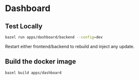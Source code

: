 # Dashboard

## Test Locally

```bash
bazel run apps/dashboard/backend --config=dev
```

Restart either frontend/backend to rebuild and inject any update.

## Build the docker image

```bash
bazel build apps/dashboard
```
